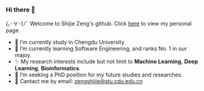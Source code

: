 ### Hi there 👋

(｡･∀･)ﾉﾞ Welcome to Shijie Zeng's github.
Click [here](https://firesaku.github.io/) to view my personal page.


- 🔭 I’m currently study in Chengdu University
- 🌱 I’m currently learning Software Engineering, and ranks No. 1 in our majoy.
- ✨ My research interests include but not limit to  **Machine Learning**, **Deep Learning**, **Bioinformatics**.
- 👯  I’m seeking a PhD position for my future studies and researches.
- 💬 Cantact me by email: zengshijie@stu.cdu.edu.cn

<!--
**firesaku/firesaku** is a ✨ _special_ ✨ repository because its `README.md` (this file) appears on your GitHub profile.

Here are some ideas to get you started:

- 🔭 I’m currently working on ...
- 🌱 I’m currently learning ...
- 👯 I’m looking to collaborate on ...
- 🤔 I’m looking for help with ...
- 💬 Ask me about ...
- 📫 How to reach me: ...
- 😄 Pronouns: ...
- ⚡ Fun fact: ...
  -->
